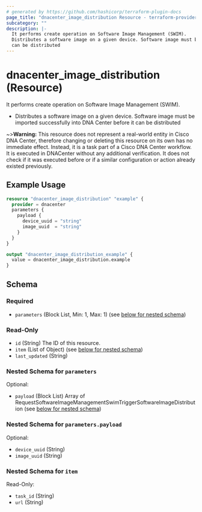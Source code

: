 ```yaml
---
# generated by https://github.com/hashicorp/terraform-plugin-docs
page_title: "dnacenter_image_distribution Resource - terraform-provider-dnacenter"
subcategory: ""
description: |-
  It performs create operation on Software Image Management (SWIM).
  Distributes a software image on a given device. Software image must be imported successfully into DNA Center before it
  can be distributed
---
```


# dnacenter_image_distribution (Resource)

It performs create operation on Software Image Management (SWIM).

- Distributes a software image on a given device. Software image must be imported successfully into DNA Center before it
can be distributed

~>**Warning:**
This resource does not represent a real-world entity in Cisco DNA Center, therefore changing or deleting this resource on its own has no immediate effect.
Instead, it is a task part of a Cisco DNA Center workflow. It is executed in DNACenter without any additional verification. It does not check if it was executed before or if a similar configuration or action already existed previously.

## Example Usage

```terraform
resource "dnacenter_image_distribution" "example" {
  provider = dnacenter
  parameters {
    payload {
      device_uuid = "string"
      image_uuid  = "string"
    }
  }
}

output "dnacenter_image_distribution_example" {
  value = dnacenter_image_distribution.example
}
```

<!-- schema generated by tfplugindocs -->
## Schema

### Required

- `parameters` (Block List, Min: 1, Max: 1) (see [below for nested schema](#nestedblock--parameters))

### Read-Only

- `id` (String) The ID of this resource.
- `item` (List of Object) (see [below for nested schema](#nestedatt--item))
- `last_updated` (String)

<a id="nestedblock--parameters"></a>
### Nested Schema for `parameters`

Optional:

- `payload` (Block List) Array of RequestSoftwareImageManagementSwimTriggerSoftwareImageDistribution (see [below for nested schema](#nestedblock--parameters--payload))

<a id="nestedblock--parameters--payload"></a>
### Nested Schema for `parameters.payload`

Optional:

- `device_uuid` (String)
- `image_uuid` (String)



<a id="nestedatt--item"></a>
### Nested Schema for `item`

Read-Only:

- `task_id` (String)
- `url` (String)


